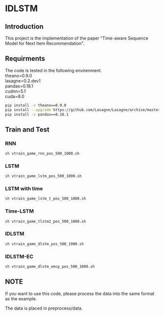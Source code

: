 # IDLSTM

## Introduction

This project is the implementation of the paper "Time-aware Sequence Model for Next Item Recommendation".

## Requirments

The code is tested in the following envirenment.  
theano=0.9.0  
lasagne=0.2.dev1  
pandas=0.18.1  
cudnn=5.1  
cuda=8.0  

```bash
pip install -v theano==0.9.0
pip install --upgrade https://github.com/Lasagne/Lasagne/archive/master.zip
pip install -v pandas==0.18.1
```
## Train and Test

### RNN

```bash
sh vtrain_game_rnn_pos_500_1000.sh
```

### LSTM

```bash
sh vtrain_game_lstm_pos_500_1000.sh
```

### LSTM with time

```bash
sh vtrain_game_lstm_t_pos_500_1000.sh
```

### Time-LSTM

```bash
sh vtrain_game_tlstm2_pos_500_1000.sh
```

### IDLSTM

```bash
sh vtrain_game_dlstm_pos_500_1000.sh
```

### IDLSTM-EC

```bash
sh vtrain_game_dlstm_emcp_pos_500_1000.sh
```

## NOTE

If you want to use this code, please process the data into the same format as the example.

The data is placed in preprocess/data.
